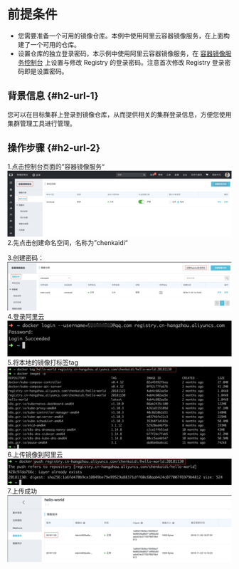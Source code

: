 # 前提条件

* 您需要准备一个可用的镜像仓库。本例中使用阿里云容器镜像服务，在上面构建了一个可用的仓库。
* 设置仓库的独立登录密码，本示例中使用阿里云容器镜像服务，在
  [容器镜像服务控制台](https://cr.console.aliyun.com/)
  上设置与修改 Registry 的登录密码。注意首次修改 Registry 登录密码即是设置密码。

## 背景信息 {#h2-url-1}

您可以在目标集群上登录到镜像仓库，从而提供相关的集群登录信息，方便您使用集群管理工具进行管理。

## 操作步骤 {#h2-url-2}

1.点击控制台页面的”容器镜像服务“![](/assets/Xnip2018-11-30_19-11-02.jpg)2.先点击创建命名空间，名称为”chenkaidi“

3.创建密码：![](/assets/Xnip2018-11-30_19-16-28.jpg)4.登录阿里云![](/assets/Xnip2018-11-30_19-24-02.jpg)5.将本地的镜像打标签tag![](/assets/Xnip2018-11-30_19-26-56.jpg)6.上传镜像到阿里云![](/assets/Xnip2018-11-30_19-27-36.jpg)7.上传成功![](/assets/Xnip2018-11-30_19-36-54.jpg)

